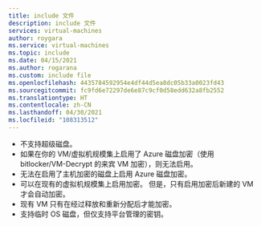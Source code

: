 ```yaml
---
title: include 文件
description: include 文件
services: virtual-machines
author: roygara
ms.service: virtual-machines
ms.topic: include
ms.date: 04/15/2021
ms.author: rogarana
ms.custom: include file
ms.openlocfilehash: 4435784592954e4df44d5ea8dc05b33a0023fd43
ms.sourcegitcommit: fc9fd6e72297de6e87c9cf0d58edd632a8fb2552
ms.translationtype: HT
ms.contentlocale: zh-CN
ms.lasthandoff: 04/30/2021
ms.locfileid: "108313512"
---
```

- 不支持超级磁盘。
- 如果在你的 VM/虚拟机规模集上启用了 Azure 磁盘加密（使用 bitlocker/VM-Decrypt 的来宾 VM 加密），则无法启用。
- 无法在启用了主机加密的磁盘上启用 Azure 磁盘加密。
- 可以在现有的虚拟机规模集上启用加密。 但是，只有启用加密后新建的 VM 才会自动加密。
- 现有 VM 只有在经过释放和重新分配后才能加密。
- 支持临时 OS 磁盘，但仅支持平台管理的密钥。